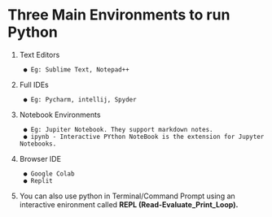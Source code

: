 # Three Main Environments to run Python

1. Text Editors

        ● Eg: Sublime Text, Notepad++

2. Full IDEs

        ● Eg: Pycharm, intellij, Spyder

3. Notebook Environments

        ● Eg: Jupiter Notebook. They support markdown notes.
        ● ipynb - Interactive PYthon NoteBook is the extension for Jupyter Notebooks.

4. Browser IDE

        ● Google Colab
        ● Replit

5. You can also use python in Terminal/Command Prompt using an interactive enironment called **REPL (Read-Evaluate_Print_Loop).**

